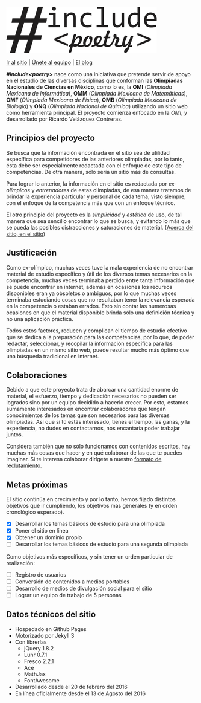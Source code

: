 ![Logo](Recursos/Multimedia/Include.png)

[Ir al sitio](https://include-poetry.github.io "El sitio real") |
[Únete al equipo](https://include-poetry.github.io/Reclutamiento/ "Reclutamiento") |
[El blog](https://include-poetry.github.io/Poetry/ "Blog oficial")

***&#35;include&lt;poetry&gt;*** nace como una iniciativa que pretende servir de apoyo en el estudio de las diversas disciplinas que conforman las **Olimpiadas Nacionales de Ciencias en México**, como lo es, la **OMI** (*Olimpiada Mexicana de Informática*), **OMM** (*Olimpiada Mexicana de Matemáticas*), **OMF** (*Olimpiada Mexicana de Física*), **OMB** (*Olimpiada Mexicana de Biología*) y **ONQ** (*Olimpiada Nacional de Química*) utilizando un sitio web como herramienta principal. El proyecto comienza enfocado en la *OMI*, y desarrollado por Ricardo Velázquez Contreras.

## Principios del proyecto

Se busca que la información encontrada en el sitio sea de utilidad específica para competidores de las anteriores olimpiadas, por lo tanto, ésta debe ser especialmente redactada con el enfoque de este tipo de competencias. De otra manera, sólo sería un sitio más de consultas. 

Para lograr lo anterior, la información en el sitio es redactada por *ex-olímpicos* y *entrenadores* de estas olimpiadas, de esa manera tratamos de brindar la experiencia particular y personal de cada tema, visto siempre, con el enfoque de la competencia más que con un enfoque técnico. 

El otro principio del proyecto es la *simplicidad* y *estética* de uso, de tal manera que sea sencillo encontrar lo que se busca, y evitando lo más que se pueda las posibles distracciones y saturaciones de material. ([Acerca del sitio, en el sitio](https://include-poetry.github.io/Acerca-de/ "Acerca del sitio"))

## Justificación

Como ex-olímpico, muchas veces tuve la mala experiencia de no encontrar material de estudio específico y útil de los diversos temas necesarios en la competencia, muchas veces terminaba perdido entre tanta información que se puede encontrar en internet, además en ocasiones los recursos disponibles eran ya obsoletos o ambiguos, por lo que muchas veces terminaba estudiando cosas que no resultaban tener la relevancia esperada en la competencia o estaban errados. Esto sin contar las numerosas ocasiones en que el material disponible brinda sólo una definición técnica y no una aplicación práctica.

Todos estos factores, reducen y complican el tiempo de estudio efectivo que se dedica a la preparación para las competencias, por lo que, de poder redactar, seleccionar, y recopilar la información específica para las olimpiadas en un mismo sitio web, puede resultar mucho más óptimo que una búsqueda tradicional en internet.

## Colaboraciones

Debido a que este proyecto trata de abarcar una cantidad enorme de material, el esfuerzo, tiempo y dedicación necesarios no pueden ser logrados sino por un equipo decidido a hacerlo crecer. Por esto, estamos sumamente interesados en encontrar colaboradores que tengan conocimientos de los temas que son necesarios para las diversas olimpiadas. Así que si tú estás interesado, tienes el tiempo, las ganas, y la experiencia, no dudes en contactarnos, nos encantaría poder trabajar juntos.

Considera también que no sólo funcionamos con contenidos escritos, hay muchas más cosas que hacer y en qué colaborar de las que te puedes imaginar. Si te interesa colaborar dirígete a nuestro [formato de reclutamiento](https://include-poetry.github.io/Reclutamiento/ "Reclutamiento").

## Metas próximas

El sitio continúa en crecimiento y por lo tanto, hemos fijado distintos objetivos qué ir cumpliendo, los objetivos más generales (y en orden cronológico esperado).

- [x] Desarrollar los temas básicos de estudio para una olimpiada
- [x] Poner el sitio en línea
- [x] Obtener un dominio propio
- [ ] Desarrollar los temas básicos de estudio para una segunda olimpiada

Como objetivos más específicos, y sin  tener un orden particular de realización:

- [ ] Registro de usuarios
- [ ] Conversión de contenidos a medios portables
- [ ] Desarrollo de medios de divulgación social para el sitio
- [ ] Lograr un equipo de trabajo de 5 personas

## Datos técnicos del sitio

- Hospedado en Github Pages
- Motorizado por Jekyll 3
- Con librerías
	- jQuery 1.8.2
	- Lunr 0.7.1
	- Fresco 2.2.1
	- Ace
	- MathJax
	- FontAwesome
- Desarrollado desde el 20 de febrero del 2016
- En línea oficialmente desde el 13 de Agosto del 2016